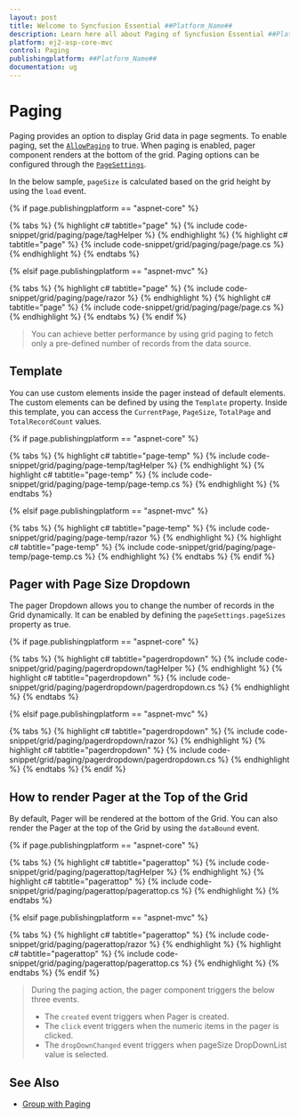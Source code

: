 ```yaml
---
layout: post
title: Welcome to Syncfusion Essential ##Platform_Name##
description: Learn here all about Paging of Syncfusion Essential ##Platform_Name## widgets based on HTML5 and jQuery.
platform: ej2-asp-core-mvc
control: Paging
publishingplatform: ##Platform_Name##
documentation: ug
---
```



# Paging

Paging provides an option to display Grid data in page segments. To enable paging, set the [`AllowPaging`](https://help.syncfusion.com/cr/aspnetcore-js2/Syncfusion.EJ2.Grids.GridBuilder-1.html#Syncfusion_EJ2_Grids_GridBuilder_1_AllowPaging_System_Boolean_) to true. When paging is enabled, pager component renders at the bottom of the grid.
Paging options can be configured through the [`PageSettings`](https://help.syncfusion.com/cr/aspnetcore-js2/Syncfusion.EJ2.Grids.GridBuilder-1.html#Syncfusion_EJ2_Grids_GridBuilder_1_PageSettings_Syncfusion_EJ2_Grids_GridPageSettings_).

In the below sample, `pageSize` is calculated based on the grid height by using the `load` event.

{% if page.publishingplatform == "aspnet-core" %}

{% tabs %}
{% highlight c# tabtitle="page" %}
{% include code-snippet/grid/paging/page/tagHelper %}
{% endhighlight %}
{% highlight c# tabtitle="page" %}
{% include code-snippet/grid/paging/page/page.cs %}
{% endhighlight %}
{% endtabs %}

{% elsif page.publishingplatform == "aspnet-mvc" %}

{% tabs %}
{% highlight c# tabtitle="page" %}
{% include code-snippet/grid/paging/page/razor %}
{% endhighlight %}
{% highlight c# tabtitle="page" %}
{% include code-snippet/grid/paging/page/page.cs %}
{% endhighlight %}
{% endtabs %}
{% endif %}



> You can achieve better performance by using grid paging to fetch only a pre-defined number of records from the data source.

## Template

You can use custom elements inside the pager instead of default elements.
The custom elements can be defined by using the `Template` property.
Inside this template, you can access the `CurrentPage`, `PageSize`, `TotalPage` and `TotalRecordCount` values.

{% if page.publishingplatform == "aspnet-core" %}

{% tabs %}
{% highlight c# tabtitle="page-temp" %}
{% include code-snippet/grid/paging/page-temp/tagHelper %}
{% endhighlight %}
{% highlight c# tabtitle="page-temp" %}
{% include code-snippet/grid/paging/page-temp/page-temp.cs %}
{% endhighlight %}
{% endtabs %}

{% elsif page.publishingplatform == "aspnet-mvc" %}

{% tabs %}
{% highlight c# tabtitle="page-temp" %}
{% include code-snippet/grid/paging/page-temp/razor %}
{% endhighlight %}
{% highlight c# tabtitle="page-temp" %}
{% include code-snippet/grid/paging/page-temp/page-temp.cs %}
{% endhighlight %}
{% endtabs %}
{% endif %}



## Pager with Page Size Dropdown

The pager Dropdown allows you to change the number of records in the Grid dynamically. It can be enabled by defining the `pageSettings.pageSizes` property as true.

{% if page.publishingplatform == "aspnet-core" %}

{% tabs %}
{% highlight c# tabtitle="pagerdropdown" %}
{% include code-snippet/grid/paging/pagerdropdown/tagHelper %}
{% endhighlight %}
{% highlight c# tabtitle="pagerdropdown" %}
{% include code-snippet/grid/paging/pagerdropdown/pagerdropdown.cs %}
{% endhighlight %}
{% endtabs %}

{% elsif page.publishingplatform == "aspnet-mvc" %}

{% tabs %}
{% highlight c# tabtitle="pagerdropdown" %}
{% include code-snippet/grid/paging/pagerdropdown/razor %}
{% endhighlight %}
{% highlight c# tabtitle="pagerdropdown" %}
{% include code-snippet/grid/paging/pagerdropdown/pagerdropdown.cs %}
{% endhighlight %}
{% endtabs %}
{% endif %}



## How to render Pager at the Top of the Grid

By default, Pager will be rendered at the bottom of the Grid. You can also render the Pager at the top of the Grid by using the `dataBound` event.

{% if page.publishingplatform == "aspnet-core" %}

{% tabs %}
{% highlight c# tabtitle="pagerattop" %}
{% include code-snippet/grid/paging/pagerattop/tagHelper %}
{% endhighlight %}
{% highlight c# tabtitle="pagerattop" %}
{% include code-snippet/grid/paging/pagerattop/pagerattop.cs %}
{% endhighlight %}
{% endtabs %}

{% elsif page.publishingplatform == "aspnet-mvc" %}

{% tabs %}
{% highlight c# tabtitle="pagerattop" %}
{% include code-snippet/grid/paging/pagerattop/razor %}
{% endhighlight %}
{% highlight c# tabtitle="pagerattop" %}
{% include code-snippet/grid/paging/pagerattop/pagerattop.cs %}
{% endhighlight %}
{% endtabs %}
{% endif %}



> During the paging action, the pager component triggers the below three events.
> * The `created` event triggers when Pager is created.
> * The `click` event triggers when the numeric items in the pager is clicked.
> * The `dropDownChanged` event triggers when pageSize DropDownList value is selected.

## See Also

* [Group with Paging](./grouping##group-with-paging)

